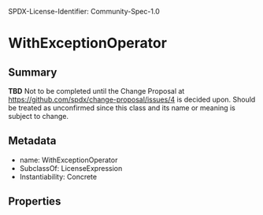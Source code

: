 SPDX-License-Identifier: Community-Spec-1.0

# WithExceptionOperator

## Summary

**TBD** Not to be completed until the Change Proposal at https://github.com/spdx/change-proposal/issues/4 is decided upon. Should be treated as unconfirmed since this class and its name or meaning is subject to change.

## Metadata

- name: WithExceptionOperator
- SubclassOf: LicenseExpression
- Instantiability: Concrete

## Properties

